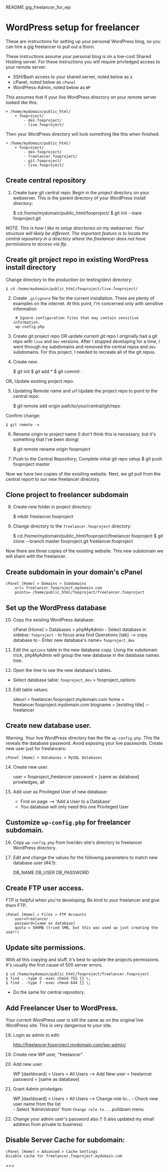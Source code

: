 README gig_freelancer_for_wp

# WordPress setup for freelancer
These are instructions for setting up your personal WordPress blog, so you can hire a gig freelancer to pull out a thorn.

These instructions assume your personal blog is on a low-cost Shared Hosting server. For these instructions you will require privledged access to your remote server:

- SSH/Bash access to your shared server, noted below as `$`
- cPanel, noted below as `cPanel`
- WordPress-Admin, noted below as `WP`

This assumes that if your live WordPress directory on your remote server looked like this:

    + /home/mydomain/public_html/
        + fooproject/
            - dev.fooproject/
            - live.fooproject/

Then your WordPress directory will look something like this when finished:

    + /home/mydomain/public_html/
        + fooproject/
            - dev.fooproject/
            - freelancer.fooproject/
            - git.fooproject/
            - live.fooproject/


## Create central repository
1. Create bare git central repo:
Begin in the project directory on your webserver. This is the parent directory of your WordPress install directory:

    $ cd /home/mydomain/public_html/fooproject/
    $ git init --bare fooproject.git

*NOTE. This is how I like to setup directories on my webserver. Your structure will likely be different. The important feature is to locate the central repository in a directory where the freelancer does not have permissions to access via ftp.*

## Create git project repo in existing WordPress install directory
Change directory to the production (or testing/dev) directory:

    $ cd /home/mydomain/public_html/fooproject/live.fooproject/

2. Create `.gitignore` file for the current installation.
There are plenty of examples on the internet. At this point, I'm concerned only with sensitive information 

        # Ignore configuration files that may contain sensitive information.
        wp-config.php
    
3. Create git project repo OR update current git repo
I originally had a git repo with `live` and `dev` versions. After I stopped developing for a time, I went through my subdomains and removed the central repos and `dev` subdomains. For this project, I needed to recreate all of the git repos. 

4. Create new:

    $ git init
    $ git add *
    $ git commit .

OR, Update existing project repo.

5. Updating Remote name and url
Update the project repo to point to the central repo:

    $ git remote add origin path/to/your/central/git/repo

Confirm change:

    $ git remote -v

6. Rename origin to project name
(I don't think this is necessary, but it's something that I've been doing)

    $ git remote rename origin fooproject

7. Push to the Central Repository; Complete initial git repo setup
    $ git push fooproject master

Now we have two copies of the exisiting website. 
Next, we git pull from the central report to our new freelancer directory.


## Clone project to freelancer subdomain 
8. Create new folder in project directory:

    $ mkdir freelancer.fooproject
    
9. Change directory to the `freelancer.fooproject` directory:

    $ cd /home/mydomain/public_html/fooproject/freelancer.fooproject
    $ git clone --branch master fooproject.git freelancer.fooproject

Now there are three copies of the exisiting website. 
This new subdomain we will share with the freelancer.

## Create subdomain in your domain's cPanel

    cPanel [Home] > Domains > Subdomains
        url= freelancer.fooproject.mydomain.com
        points= /home/public_html/fooproject/freelancer.fooproject

## Set up the WordPress database
10. Copy the existing WordPress database:

    cPanel [Home] > Databases > phpMyAdmin
        - Select database in sidebar: `fooproject`
        - In focus area find Operations [tab] --> copy database to
        - Enter new database's name=
            `fooproject_dev`
        
    
11. Edit the `options` table in the new database copy.
Using the subdomain trick, phpMyAdmin will group the new database in the database names tree. 

12. Open the tree to see the new database's tables.

- Select database table:
        `fooproject_dev` > fooproject_options 

13. Edit table values:

    siteurl = freelancer.fooproject.mydomain.com
    home = freelancer.fooproject.mydomain.com
    blogname = [existing title] -- freelancer


## Create new database user.
Warning. Your live WordPress directory has the file `wp-config.php`. This file reveals the database password. Avoid exposing your live passwords. Create new user just for freelancers:

    cPanel [Home] > Databases > MySQL Databases

14. Create new user:

    user = fooproject_freelancer
    password = [same as database]
    priveledges, all

15. Add user as Privileged User of new database:

    - Find on page --> 'Add a User to a Database'
    - You database will only need this one Privileged User


## Customize `wp-config.php` for freelancer subdomain.

16. Copy `wp-config.php` from live/dev site's directory to freelancer WordPress directory.

17. Edit and change the values for the following parameters to match new database user (#4.1):

    DB_NAME
    DB_USER
    DB_PASSWORD


## Create FTP user access.
FTP is helpful when you're developing. Be kind to your freelancer and give them FTP.    

    cPanel [Home] > Files > FTP Accounts
        user=freelancer
        password=[same as database]
        quota = 500MB (tried 5MB, but this was used up just creating the user!)


## Update site permissions.
With all this copying and stuff, it's best to update the projects permissions. It's usually the first cause of 500 server errors.

    $ cd /home/mydomain/public_html/fooproject/freelancer.fooproject
    $ find . -type d -exec chmod 755 {} \;
    $ find . -type f -exec chmod 644 {} \;
    
- Do the same for central repository.


## Add Freelancer User to WordPress.
Your current WordPress user is still the same as on the original live WordPress site. This is very dangerous to your site.

18. Login as admin to edit:

    http://freelancer.fooproject.mydomain.com/wp-admin/

19. Create new WP user, "freelancer".
    
20. Add new user:

    WP [dashboard] > Users > All Users --> Add New
        user = freelancer
        password = [same as database]
    
21. Grant Admin privledges:

    WP [dashboard] > Users > All Users --> Change role to...
        - Check new user name from the list    
        - Select 'Administrator' from `Change role to...` pulldown menu

22. Change your admin user's password also !!
    (I also updated my email address from private to business)


## Disable Server Cache for subdomain: 

    cPanel [Home] > Advanced > Cache Settings
    Disable cache for freelancer.fooproject.mydomain.com

+++
